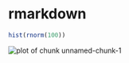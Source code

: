rmarkdown
===========



```r
hist(rnorm(100))
```

![plot of chunk unnamed-chunk-1](figure/unnamed-chunk-1-1.png) 
